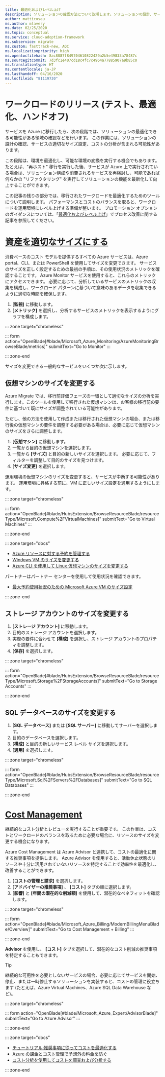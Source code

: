 ```yaml
---
title: 最適化およびレベル上げ
description: ソリューションの確認方法について説明します。ソリューションの設計、サービスの適切なサイズ設定、コストの分析など、考えられる最適化の領域について取り上げます。
author: matticusau
ms.author: mlavery
ms.date: 02/25/2020
ms.topic: conceptual
ms.service: cloud-adoption-framework
ms.subservice: migrate
ms.custom: fasttrack-new, AQC
ms.localizationpriority: high
ms.openlocfilehash: 8ac8887f849704610822429a2b5e49833a78487c
ms.sourcegitcommit: 7d3fc1e407cd18c4fc7c4964a77885907a9b85c0
ms.translationtype: HT
ms.contentlocale: ja-JP
ms.lasthandoff: 04/16/2020
ms.locfileid: "81119730"
---
```

<!-- markdownlint-disable MD025 DOCSMD001 -->

# <a name="release-workloads-test-optimize-and-handoff"></a>ワークロードのリリース (テスト、最適化、ハンドオフ)

サービスを Azure に移行したら、次の段階では、ソリューションの最適化できる可能性がある領域の確認などを行います。 この作業には、ソリューションの設計の確認、サービスの適切なサイズ設定、コストの分析が含まれる可能性があります。

この段階は、環境を最適化し、可能な環境の変換を実行する機会でもあります。 たとえば、"再ホスト" 移行を実行した後、サービスが Azure 上で実行されている場合は、ソリューション構成や消費されるサービスを再検討し、可能であれば何らかの "リファクタリング" を実行してソリューションの機能を最新化して向上することができます。

この記事の残りの部分では、移行されたワークロードを最適化するためのツールについて説明します。 パフォーマンスとコストのバランスを取ると、ワークロードを運用環境にレベル上げする準備が整います。 プロモーション オプションのガイダンスについては、「[最適化およびレベル上げ](../migration-considerations/optimize/index.md)」でプロセス改善に関する記事を参照してください。

# <a name="right-size-assets"></a>[資産を適切なサイズにする](#tab/optimize)

消費ベースのコスト モデルを提供するすべての Azure サービスは、Azure portal、CLI、または PowerShell を使用してサイズを変更できます。 サービスのサイズを正しく設定するための最初の手順は、その使用状況のメトリックを確認することです。 Azure Monitor サービスを使用すると、これらのメトリックにアクセスできます。 必要に応じて、分析しているサービスのメトリックの収集を構成し、ワークロード パターンに基づいて意味のあるデータを収集できるように適切な時間を確保します。

1. **[監視]** に移動します。
1. **[メトリック]** を選択し、分析するサービスのメトリックを表示するようにグラフを構成します。

::: zone target="chromeless"

::: form action="OpenBlade[#blade/Microsoft_Azure_Monitoring/AzureMonitoringBrowseBlade/metrics]" submitText="Go to Monitor" :::

::: zone-end

サイズを変更できる一般的なサービスをいくつか次に示します。

## <a name="resize-a-virtual-machine"></a>仮想マシンのサイズを変更する

Azure Migrate では、移行前評価フェーズの一環として適切なサイズの分析を実行します。このツールを使用して移行された仮想マシンは、お客様の移行前の要件に基づいて既にサイズが調整されている可能性があります。

ただし、他の方法を使用して作成または移行された仮想マシンの場合、または移行後の仮想マシンの要件を調整する必要がある場合は、必要に応じて仮想マシンのサイズをさらに調整します。

1. **[仮想マシン]** に移動します。
1. 一覧から目的の仮想マシンを選択します。
1. 一覧から **[サイズ]** と目的の新しいサイズを選択します。 必要に応じて、フィルターを調整して目的のサイズを見つけます。
1. **[サイズ変更]** を選択します。

運用環境の仮想マシンのサイズを変更すると、サービスが中断する可能性があります。 運用環境に昇格する前に、VM に正しいサイズ設定を適用するようにします。

::: zone target="chromeless"

::: form action="OpenBlade[#blade/HubsExtension/BrowseResourceBlade/resourceType/Microsoft.Compute%2FVirtualMachines]" submitText="Go to Virtual Machines" :::

::: zone-end

::: zone target="docs"

- [Azure リソースに対する予約を管理する](https://docs.microsoft.com/azure/billing/billing-manage-reserved-vm-instance)
- [Windows VM のサイズを変更する](https://docs.microsoft.com/azure/virtual-machines/windows/resize-vm)
- [Azure CLI を使用して Linux 仮想マシンのサイズを変更する](https://docs.microsoft.com/azure/virtual-machines/linux/change-vm-size)

パートナーはパートナー センターを使用して使用状況を確認できます。

- [最大予約使用状況のための Microsoft Azure VM のサイズ設定](https://docs.microsoft.com/partner-center/azure-usage)

::: zone-end

## <a name="resize-a-storage-account"></a>ストレージ アカウントのサイズを変更する

1. **[ストレージ アカウント]** に移動します。
1. 目的のストレージ アカウントを選択します。
1. 実際の要件に合わせて **[構成]** を選択し、ストレージ アカウントのプロパティを調整します。
1. **[保存]** を選択します。

::: zone target="chromeless"

::: form action="OpenBlade[#blade/HubsExtension/BrowseResourceBlade/resourceType/Microsoft.Storage%2FStorageAccounts]" submitText="Go to Storage Accounts" :::

::: zone-end

## <a name="resize-a-sql-database"></a>SQL データベースのサイズを変更する

1. **[SQL データベース]** または **[SQL サーバー]** に移動してサーバーを選択します。
1. 目的のデータベースを選択します。
1. **[構成]** と目的の新しいサービス レベル サイズを選択します。
1. **[適用]** を選択します。

::: zone target="chromeless"

::: form action="OpenBlade[#blade/HubsExtension/BrowseResourceBlade/resourceType/Microsoft.Sql%2FServers%2FDatabases]" submitText="Go to SQL Databases" :::

::: zone-end

# <a name="cost-management"></a>[Cost Management](#tab/ManageCost)

継続的なコスト分析とレビューを実行することが重要です。 この作業は、コストとワークロードのバランスを取るために必要な場合に、リソースのサイズを変更する機会になります。

Azure Cost Management は Azure Advisor と連携して、コストの最適化に関する推奨事項を提供します。 Azure Advisor を使用すると、活動休止状態のリソースや十分に活用されていないリソースを特定することで効率性を最適化し、改善することができます。

1. **[コストの管理と請求]** を選択します。
1. **[アドバイザーの推奨事項]** 、 **[コスト]** タブの順に選択します。
1. **[影響]** と **[年間の潜在的な削減額]** を使用して、潜在的なベネフィットを確認します。

::: zone target="chromeless"

::: form action="OpenBlade[#blade/Microsoft_Azure_Billing/ModernBillingMenuBlade/Overview]" submitText="Go to Cost Management + Billing" :::

::: zone-end

**Advisor** を使用し、 **[コスト]** タブを選択して、潜在的なコスト削減の推奨事項を特定することもできます。

> [!TIP]
> 継続的な可用性を必要としないサービスの場合、必要に応じてサービスを開始、停止、または一時停止するソリューションを実装すると、コストの管理に役立ちます (たとえば、Azure Virtual Machines、Azure SQL Data Warehouse など)。
>

::: zone target="chromeless"

::: form action="OpenBlade[#blade/Microsoft_Azure_Expert/AdvisorBlade]" submitText="Go to Azure Advisor" :::

::: zone-end

::: zone target="docs"

- [チュートリアル:推奨事項に従ってコストを最適化する](https://docs.microsoft.com/azure/cost-management-billing/costs/tutorial-acm-opt-recommendations)
- [Azure の課金とコスト管理で予想外の料金を防ぐ](https://docs.microsoft.com/azure/billing/billing-getting-started)
- [コスト分析を使用してコストを調査および分析する](https://docs.microsoft.com/azure/cost-management/quick-acm-cost-analysis)

::: zone-end
